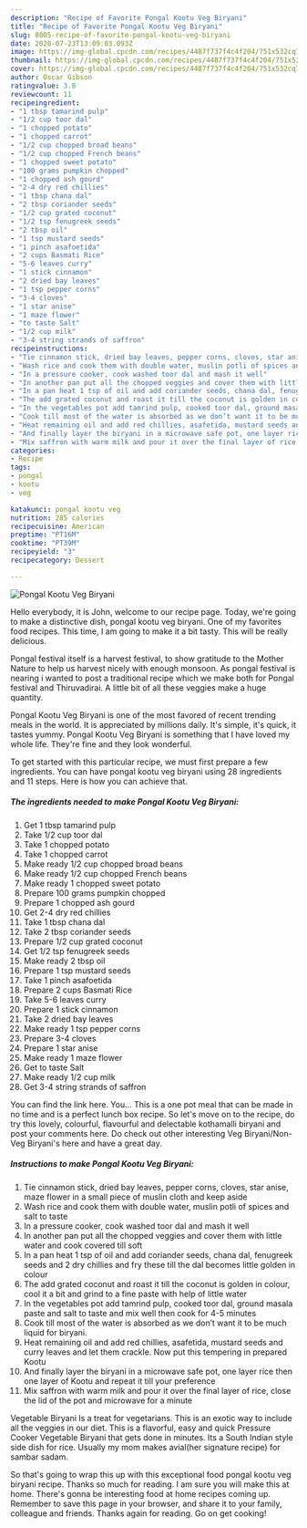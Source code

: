 ```yaml
---
description: "Recipe of Favorite Pongal Kootu Veg Biryani"
title: "Recipe of Favorite Pongal Kootu Veg Biryani"
slug: 8005-recipe-of-favorite-pongal-kootu-veg-biryani
date: 2020-07-23T13:09:03.093Z
image: https://img-global.cpcdn.com/recipes/4487f737f4c4f204/751x532cq70/pongal-kootu-veg-biryani-recipe-main-photo.jpg
thumbnail: https://img-global.cpcdn.com/recipes/4487f737f4c4f204/751x532cq70/pongal-kootu-veg-biryani-recipe-main-photo.jpg
cover: https://img-global.cpcdn.com/recipes/4487f737f4c4f204/751x532cq70/pongal-kootu-veg-biryani-recipe-main-photo.jpg
author: Oscar Gibson
ratingvalue: 3.8
reviewcount: 11
recipeingredient:
- "1 tbsp tamarind pulp"
- "1/2 cup toor dal"
- "1 chopped potato"
- "1 chopped carrot"
- "1/2 cup chopped broad beans"
- "1/2 cup chopped French beans"
- "1 chopped sweet potato"
- "100 grams pumpkin chopped"
- "1 chopped ash gourd"
- "2-4 dry red chillies"
- "1 tbsp chana dal"
- "2 tbsp coriander seeds"
- "1/2 cup grated coconut"
- "1/2 tsp fenugreek seeds"
- "2 tbsp oil"
- "1 tsp mustard seeds"
- "1 pinch asafoetida"
- "2 cups Basmati Rice"
- "5-6 leaves curry"
- "1 stick cinnamon"
- "2 dried bay leaves"
- "1 tsp pepper corns"
- "3-4 cloves"
- "1 star anise"
- "1 maze flower"
- "to taste Salt"
- "1/2 cup milk"
- "3-4 string strands of saffron"
recipeinstructions:
- "Tie cinnamon stick, dried bay leaves, pepper corns, cloves, star anise, maze flower in a small piece of muslin cloth and keep aside"
- "Wash rice and cook them with double water, muslin potli of spices and salt to taste"
- "In a pressure cooker, cook washed toor dal and mash it well"
- "In another pan put all the chopped veggies and cover them with little water and cook covered till soft"
- "In a pan heat 1 tsp of oil and add coriander seeds, chana dal, fenugreek seeds and 2 dry chillies and fry these till the dal becomes little golden in colour"
- "The add grated coconut and roast it till the coconut is golden in colour, cool it a bit and grind to a fine paste with help of little water"
- "In the vegetables pot add tamrind pulp, cooked toor dal, ground masala paste and salt to taste and mix well then cook for 4-5 minutes"
- "Cook till most of the water is absorbed as we don’t want it to be much liquid for biryani."
- "Heat remaining oil and add red chillies, asafetida, mustard seeds and curry leaves and let them crackle. Now put this tempering in prepared Kootu"
- "And finally layer the biryani in a microwave safe pot, one layer rice then one layer of Kootu and repeat it till your preference"
- "Mix saffron with warm milk and pour it over the final layer of rice, close the lid of the pot and microwave for a minute"
categories:
- Recipe
tags:
- pongal
- kootu
- veg

katakunci: pongal kootu veg 
nutrition: 285 calories
recipecuisine: American
preptime: "PT16M"
cooktime: "PT39M"
recipeyield: "3"
recipecategory: Dessert

---
```



![Pongal Kootu Veg Biryani](https://img-global.cpcdn.com/recipes/4487f737f4c4f204/751x532cq70/pongal-kootu-veg-biryani-recipe-main-photo.jpg)

Hello everybody, it is John, welcome to our recipe page. Today, we're going to make a distinctive dish, pongal kootu veg biryani. One of my favorites food recipes. This time, I am going to make it a bit tasty. This will be really delicious.

Pongal festival itself is a harvest festival, to show gratitude to the Mother Nature to help us harvest nicely with enough monsoon. As pongal festival is nearing i wanted to post a traditional recipe which we make both for Pongal festival and Thiruvadirai. A little bit of all these veggies make a huge quantity.

Pongal Kootu Veg Biryani is one of the most favored of recent trending meals in the world. It is appreciated by millions daily. It's simple, it's quick, it tastes yummy. Pongal Kootu Veg Biryani is something that I have loved my whole life. They're fine and they look wonderful.


To get started with this particular recipe, we must first prepare a few ingredients. You can have pongal kootu veg biryani using 28 ingredients and 11 steps. Here is how you can achieve that.

<!--inarticleads1-->

##### The ingredients needed to make Pongal Kootu Veg Biryani:

1. Get 1 tbsp tamarind pulp
1. Take 1/2 cup toor dal
1. Take 1 chopped potato
1. Take 1 chopped carrot
1. Make ready 1/2 cup chopped broad beans
1. Make ready 1/2 cup chopped French beans
1. Make ready 1 chopped sweet potato
1. Prepare 100 grams pumpkin chopped
1. Prepare 1 chopped ash gourd
1. Get 2-4 dry red chillies
1. Take 1 tbsp chana dal
1. Take 2 tbsp coriander seeds
1. Prepare 1/2 cup grated coconut
1. Get 1/2 tsp fenugreek seeds
1. Make ready 2 tbsp oil
1. Prepare 1 tsp mustard seeds
1. Take 1 pinch asafoetida
1. Prepare 2 cups Basmati Rice
1. Take 5-6 leaves curry
1. Prepare 1 stick cinnamon
1. Take 2 dried bay leaves
1. Make ready 1 tsp pepper corns
1. Prepare 3-4 cloves
1. Prepare 1 star anise
1. Make ready 1 maze flower
1. Get to taste Salt
1. Make ready 1/2 cup milk
1. Get 3-4 string strands of saffron


You can find the link here. You… This is a one pot meal that can be made in no time and is a perfect lunch box recipe. So let&#39;s move on to the recipe, do try this lovely, colourful, flavourful and delectable kothamalli biryani and post your comments here. Do check out other interesting Veg Biryani/Non-Veg Biryani&#39;s here and have a great day. 

<!--inarticleads2-->

##### Instructions to make Pongal Kootu Veg Biryani:

1. Tie cinnamon stick, dried bay leaves, pepper corns, cloves, star anise, maze flower in a small piece of muslin cloth and keep aside
1. Wash rice and cook them with double water, muslin potli of spices and salt to taste
1. In a pressure cooker, cook washed toor dal and mash it well
1. In another pan put all the chopped veggies and cover them with little water and cook covered till soft
1. In a pan heat 1 tsp of oil and add coriander seeds, chana dal, fenugreek seeds and 2 dry chillies and fry these till the dal becomes little golden in colour
1. The add grated coconut and roast it till the coconut is golden in colour, cool it a bit and grind to a fine paste with help of little water
1. In the vegetables pot add tamrind pulp, cooked toor dal, ground masala paste and salt to taste and mix well then cook for 4-5 minutes
1. Cook till most of the water is absorbed as we don’t want it to be much liquid for biryani.
1. Heat remaining oil and add red chillies, asafetida, mustard seeds and curry leaves and let them crackle. Now put this tempering in prepared Kootu
1. And finally layer the biryani in a microwave safe pot, one layer rice then one layer of Kootu and repeat it till your preference
1. Mix saffron with warm milk and pour it over the final layer of rice, close the lid of the pot and microwave for a minute


Vegetable Biryani Is a treat for vegetarians. This is an exotic way to include all the veggies in our diet. This is a flavorful, easy and quick Pressure Cooker Vegetable Biryani that gets done in minutes. Its a South Indian style side dish for rice. Usually my mom makes avial(her signature recipe) for sambar sadam. 

So that's going to wrap this up with this exceptional food pongal kootu veg biryani recipe. Thanks so much for reading. I am sure you will make this at home. There's gonna be interesting food at home recipes coming up. Remember to save this page in your browser, and share it to your family, colleague and friends. Thanks again for reading. Go on get cooking!
